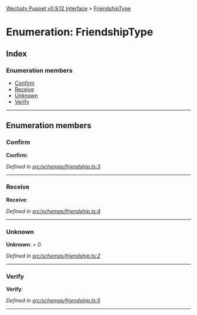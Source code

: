 [Wechaty Puppet v0.9.12 Interface](../README.md) > [FriendshipType](../enums/friendshiptype.md)

# Enumeration: FriendshipType

## Index

### Enumeration members

* [Confirm](friendshiptype.md#confirm)
* [Receive](friendshiptype.md#receive)
* [Unknown](friendshiptype.md#unknown)
* [Verify](friendshiptype.md#verify)

---

## Enumeration members

<a id="confirm"></a>

###  Confirm

**Confirm**: 

*Defined in [src/schemas/friendship.ts:3](https://github.com/Chatie/wechaty-puppet/blob/53150e3/src/schemas/friendship.ts#L3)*

___
<a id="receive"></a>

###  Receive

**Receive**: 

*Defined in [src/schemas/friendship.ts:4](https://github.com/Chatie/wechaty-puppet/blob/53150e3/src/schemas/friendship.ts#L4)*

___
<a id="unknown"></a>

###  Unknown

**Unknown**:  = 0

*Defined in [src/schemas/friendship.ts:2](https://github.com/Chatie/wechaty-puppet/blob/53150e3/src/schemas/friendship.ts#L2)*

___
<a id="verify"></a>

###  Verify

**Verify**: 

*Defined in [src/schemas/friendship.ts:5](https://github.com/Chatie/wechaty-puppet/blob/53150e3/src/schemas/friendship.ts#L5)*

___


